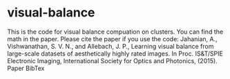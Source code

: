 # visual-balance

This is the code for visual balance compuation on clusters. You can find the math in the paper. Please cite the paper if you use the code:
Jahanian, A., Vishwanathan, S. V. N., and Allebach, J. P., Learning visual balance from large-scale datasets of aesthetically highly rated images. In Proc. IS&T/SPIE Electronic Imaging, International Society for Optics and Photonics, (2015). Paper BibTex
